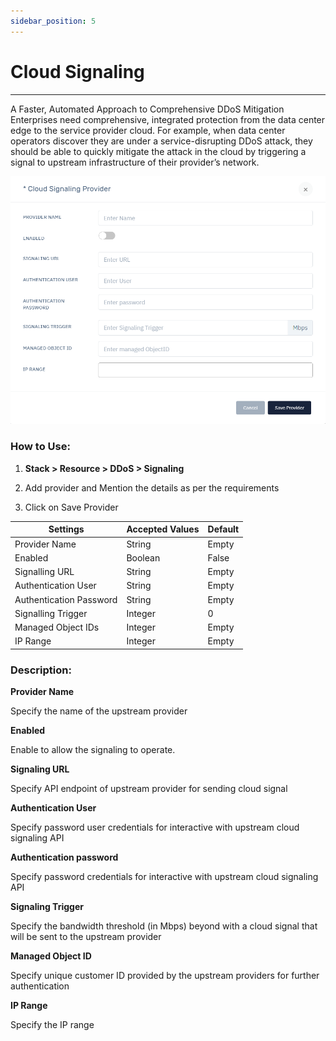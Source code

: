 ```yaml
---
sidebar_position: 5
---
```


# Cloud Signaling

---

A Faster, Automated Approach to Comprehensive DDoS Mitigation Enterprises need comprehensive, integrated protection from the data center edge to the service provider cloud. For example, when data center operators discover they are under a service-disrupting DDoS attack, they should be able to quickly mitigate the attack in the cloud by triggering a signal to upstream infrastructure of their provider’s network. 

![signaling_settings](\img\ddos\v6\docs\ddos24.png)

### **How to Use:**

1. **Stack > Resource > DDoS > Signaling**

2. Add provider and Mention the details as per the requirements

3. Click on Save Provider

| Settings                | Accepted Values  | Default |
|-------------------------|------------------|---------|
| Provider Name           | String           | Empty   |
| Enabled                 | Boolean          | False   |
| Signalling URL          | String           | Empty   |
| Authentication User     | String           | Empty   |
| Authentication Password | String           | Empty   |
| Signalling Trigger      | Integer          | 0       |
| Managed Object IDs      | Integer          | Empty   |
| IP Range                | Integer          | Empty   |

### **Description:**

**Provider Name**

Specify the name of the upstream provider

**Enabled**

Enable to allow the signaling to operate.

**Signaling URL**

Specify API endpoint of upstream provider for sending cloud signal

**Authentication User**

Specify password user credentials for interactive with upstream cloud signaling API

**Authentication password**

Specify password credentials for interactive with upstream cloud signaling API

**Signaling Trigger**

Specify the bandwidth threshold (in Mbps) beyond with a cloud signal that will be sent to the upstream provider

**Managed Object ID**

Specify unique customer ID provided by the upstream providers for further authentication

**IP Range**

Specify the IP range
